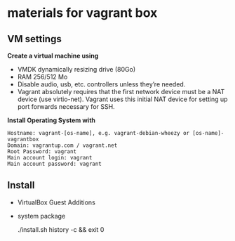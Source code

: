 # materials for vagrant box

## VM settings

__Create a virtual machine using__

* VMDK dynamically resizing drive (80Go)
* RAM 256/512 Mo
* Disable audio, usb, etc. controllers unless they’re needed.
* Vagrant absolutely requires that the first network device must be a NAT device (use virtio-net).
   Vagrant uses this initial NAT device for setting up port forwards necessary for SSH.


__Install Operating System with__

    Hostname: vagrant-[os-name], e.g. vagrant-debian-wheezy or [os-name]-vagrantbox
    Domain: vagrantup.com / vagrant.net
    Root Password: vagrant
    Main account login: vagrant
    Main account password: vagrant

## Install

* VirtualBox Guest Additions
* system package

    ./install.sh
    history -c && exit 0



